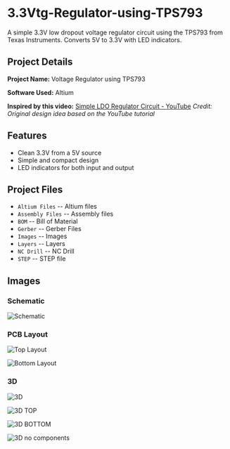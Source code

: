 # 3.3Vtg-Regulator-using-TPS793
A simple 3.3V low dropout voltage regulator circuit using the TPS793 from Texas Instruments. Converts 5V to 3.3V with LED indicators.

## Project Details

**Project Name:** Voltage Regulator using TPS793

**Software Used:** Altium

**Inspired by this video:** [Simple LDO Regulator Circuit - YouTube](https://www.youtube.com/watch?v=0cwvYz2HmLw)
*Credit: Original design idea based on the YouTube tutorial*

## Features
- Clean 3.3V from a 5V source
- Simple and compact design
- LED indicators for both input and output

## Project Files
- `Altium Files` -- Altium files
- `Assembly Files` -- Assembly files
- `BOM` -- Bill of Material
- `Gerber` -- Gerber Files
- `Images` -- Images
- `Layers` -- Layers
- `NC Drill` -- NC Drill
- `STEP` -- STEP file
  

## Images

### Schematic

![Schematic](https://github.com/user-attachments/assets/628a52e9-d911-4b8f-b11a-5beb91371192)



### PCB Layout

![Top Layout ](https://github.com/user-attachments/assets/669784db-ca3e-4516-b96a-b628e6c3bf57)

![Bottom Layout](https://github.com/user-attachments/assets/c115246e-f071-4cb4-89a2-9edee067459d)


### 3D
![3D](https://github.com/user-attachments/assets/75ce5906-f4ad-4447-910c-530042d245bd)

![3D TOP](https://github.com/user-attachments/assets/2b94b313-1761-4509-b9cc-3fb8004f9250)

![3D BOTTOM](https://github.com/user-attachments/assets/c27e7701-c992-4f9e-8d24-8ef9f37cd214)

![3D no components](https://github.com/user-attachments/assets/dffce98f-cf39-457b-a9e4-5554beff793e)


